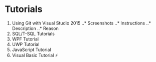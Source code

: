# Tutorials

1. Using Git with Visual Studio 2015
..* Screenshots
..* Instructions
..* Description
..* Reason
2. SQL/T-SQL Tutorials
3. WPF Tutorial
4. UWP Tutorial
5. JavaScript Tutorial
6. Visual Basic Tutorial :zap:
